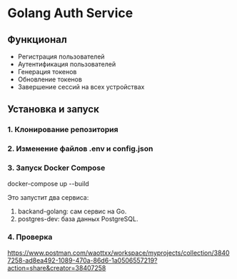 # Golang Auth Service

## Функционал

- Регистрация пользователей
- Аутентификация пользователей
- Генерация токенов
- Обновление токенов
- Завершение сессий на всех устройствах


## Установка и запуск

### 1. Клонирование репозитория

### 2. Изменение файлов .env и config.json

### 3. Запуск Docker Compose

docker-compose up --build

Это запустит два сервиса:

1) backand-golang: сам сервис на Go.
2) postgres-dev: база данных PostgreSQL.

### 4. Проверка

https://www.postman.com/waottxx/workspace/myprojects/collection/38407258-ad8ea492-1089-470a-86d6-1a0506557219?action=share&creator=38407258
